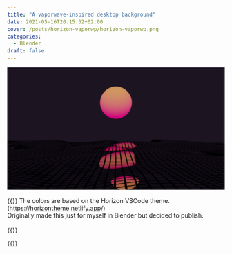 ```yaml
---
title: "A vaporwave-inspired desktop background"
date: 2021-05-16T20:15:52+02:00
cover: /posts/horizon-vaporwp/horizon-vaporwp.png
categories:
  - Blender
draft: false
---
```


![](horizon-vaporwp.png)

{{<monospace>}}
The colors are based on the Horizon VSCode theme. (<a href="https://horizontheme.netlify.app/">https://horizontheme.netlify.app/</a>)<br>
Originally made this just for myself in Blender but decided to publish.<br><br>
{{</monospace>}}

{{<download file="horizon-vaporwp.png" text="Download">}}